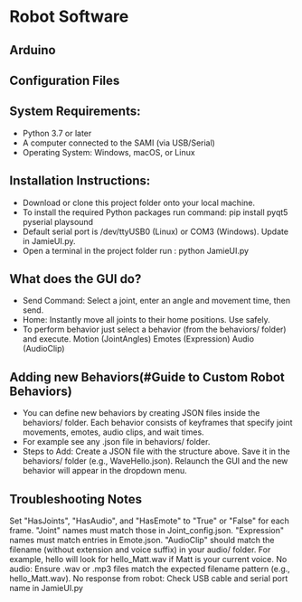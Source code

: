 # Robot Software

## Arduino

## Configuration Files

## System Requirements:
- Python 3.7 or later
- A computer connected to the SAMI (via USB/Serial)
- Operating System: Windows, macOS, or Linux

## Installation Instructions:
- Download or clone this project folder onto your local machine.
- To install the required Python packages run command: pip install pyqt5 pyserial playsound
- Default serial port is /dev/ttyUSB0 (Linux) or COM3 (Windows). Update in JamieUI.py.
- Open a terminal in the project folder run : python JamieUI.py

## What does the GUI do?
- Send Command: Select a joint, enter an angle and movement time, then send.
- Home: Instantly move all joints to their home positions. Use safely.
- To perform behavior just select a behavior (from the behaviors/  folder) and execute.
Motion (JointAngles)
Emotes (Expression)
Audio (AudioClip)

## Adding new Behaviors(#Guide to Custom Robot Behaviors)
- You can define new behaviors by creating JSON files inside the behaviors/ folder. Each behavior consists of keyframes that specify joint movements, emotes, audio clips, and wait times.
- For example see any .json file in behaviors/ folder.
- Steps to Add:
Create a JSON file with the structure above.
Save it in the behaviors/ folder (e.g., WaveHello.json).
Relaunch the GUI and the new behavior will appear in the dropdown menu.



## Troubleshooting Notes
Set "HasJoints", "HasAudio", and "HasEmote" to "True" or "False" for each frame.
"Joint" names must match those in Joint_config.json.
"Expression" names must match entries in Emote.json.
"AudioClip" should match the filename (without extension and voice suffix) in your audio/ folder.
For example, hello will look for hello_Matt.wav if Matt is your current voice.
No audio: Ensure .wav or .mp3 files match the expected filename pattern (e.g., hello_Matt.wav).
No response from robot: Check USB cable and serial port name in JamieUI.py

